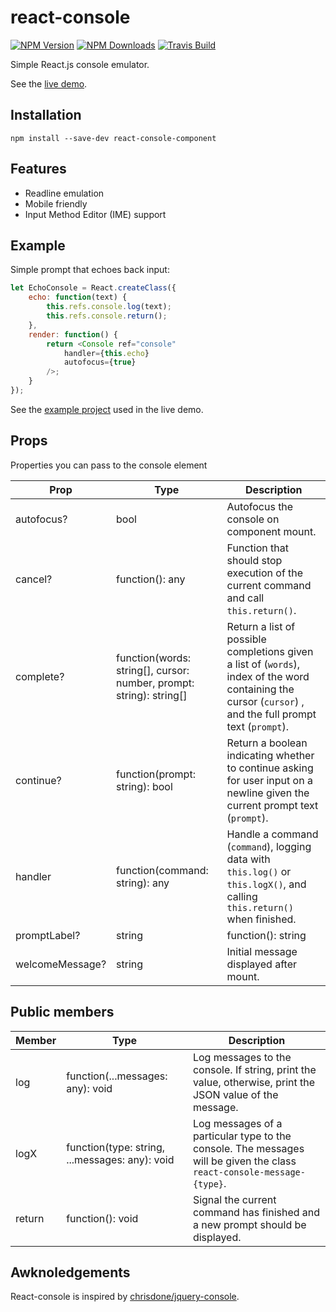 # react-console

[![NPM Version][npm-image]][npm-url]
[![NPM Downloads][downloads-image]][downloads-url]
[![Travis Build][travis-image]][travis-url]

Simple React.js console emulator.

See the [live demo](https://autochthe.github.io/react-console/).


## Installation

    npm install --save-dev react-console-component


## Features

* Readline emulation
* Mobile friendly
* Input Method Editor (IME) support


## Example

Simple prompt that echoes back input:

```javascript
let EchoConsole = React.createClass({
	echo: function(text) {
		this.refs.console.log(text);
		this.refs.console.return();
	},
	render: function() {
		return <Console ref="console"
			handler={this.echo}
			autofocus={true}
		/>;
	}
});
```

See the [example project](example) used in the live demo.


## Props

Properties you can pass to the console element

| Prop			| Type									| Description
| ----			| ----									| ----
| autofocus?		| bool									| Autofocus the console on component mount.
| cancel?		| function(): any							| Function that should stop execution of the current command and call `this.return()`.
| complete?		| function(words: string[], cursor: number, prompt: string): string[]	| Return a list of possible completions given a list of (`words`), index of the word containing the cursor (`cursor`) , and the full prompt text (`prompt`).
| continue?		| function(prompt: string): bool					| Return a boolean indicating whether to continue asking for user input on a newline given the current prompt text (`prompt`).
| handler		| function(command: string): any					| Handle a command (`command`), logging data with `this.log()` or `this.logX()`, and calling `this.return()` when finished.
| promptLabel?		| string | function(): string						| String displayed to prompt user for input.
| welcomeMessage?	| string								| Initial message displayed after mount.


## Public members

| Member	| Type							| Description
| ----		| ----							| ----
| log		| function(...messages: any): void			| Log messages to the console. If string, print the value, otherwise, print the JSON value of the message.
| logX		| function(type: string, ...messages: any): void	| Log messages of a particular type to the console. The messages will be given the class `react-console-message-{type}`.
| return	| function(): void					| Signal the current command has finished and a new prompt should be displayed.


## Awknoledgements

React-console is inspired by [chrisdone/jquery-console](https://github.com/chrisdone/jquery-console).


[npm-image]: https://img.shields.io/npm/v/react-console-component.svg
[npm-url]: https://npmjs.org/package/react-console-component
[downloads-image]: https://img.shields.io/npm/dm/react-console-component.svg
[downloads-url]: https://npmjs.org/package/react-console-component
[travis-image]: https://img.shields.io/travis/autochthe/react-console/master.svg
[travis-url]: https://travis-ci.org/autochthe/react-console
